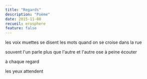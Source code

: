 ```yaml
---
title: "Regards"
description: "Poème"
date: 2015-11-08
recueil: erosphere
feature: false
---
```


les voix muettes se disent les mots
quand on se croise dans la rue

souvent l'un parle plus que l'autre
et l'autre ose à peine écouter

à chaque regard

les yeux attendent
